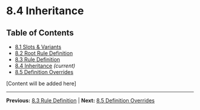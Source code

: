 # 8.4 Inheritance

## Table of Contents
- [8.1 Slots & Variants](./8.1-slots-variants.md)
- [8.2 Root Rule Definition](./8.2-root-rule-definition.md)
- [8.3 Rule Definition](./8.3-rule-definition.md)
- [8.4 Inheritance](./8.4-inheritance.md) *(current)*
- [8.5 Definition Overrides](./8.5-definition-overrides.md)

[Content will be added here]

---

**Previous:** [8.3 Rule Definition](./8.3-rule-definition.md) | **Next:** [8.5 Definition Overrides](./8.5-definition-overrides.md)
